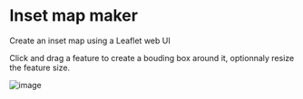 # Inset map maker

Create an inset map using a Leaflet web UI

Click and drag a feature to create a bouding box around it, optionnaly resize the feature size.

![image](https://github.com/ArmelVidali/inset_map_maker/assets/84096571/9e4342c5-6b2c-41a5-8f5c-9291bc54425f)

